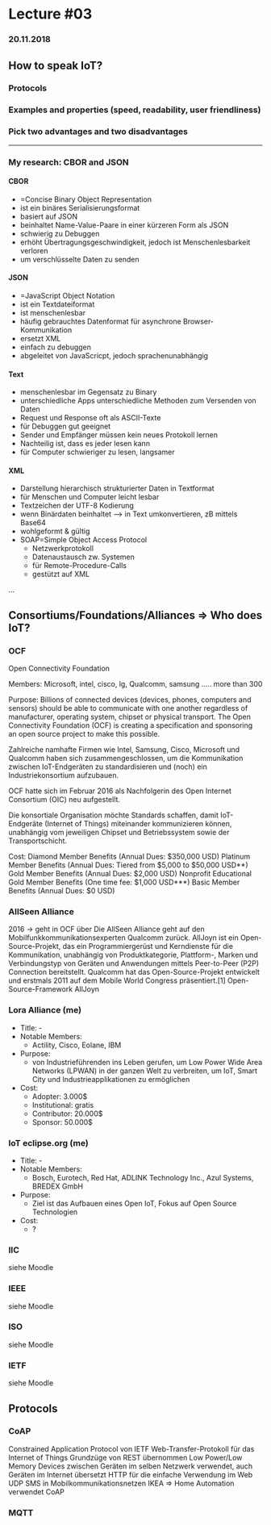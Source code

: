 # Lecture #03
### 20.11.2018

## How to speak IoT?
### Protocols
### Examples and properties (speed, readability, user friendliness)
### Pick two advantages and two disadvantages
---
### My research: CBOR and JSON
#### CBOR
* =Concise Binary Object Representation
* ist ein binäres Serialisierungsformat
* basiert auf JSON
* beinhaltet Name-Value-Paare in einer kürzeren Form als JSON
* schwierig zu Debuggen
* erhöht Übertragungsgeschwindigkeit, jedoch ist Menschenlesbarkeit verloren
* um verschlüsselte Daten zu senden

#### JSON
* =JavaScript Object Notation
* ist ein Textdateiformat
* ist menschenlesbar
* häufig gebrauchtes Datenformat für asynchrone Browser-Kommunikation
* ersetzt XML
* einfach zu debuggen
* abgeleitet von JavaScricpt, jedoch sprachenunabhängig

#### Text
* menschenlesbar im Gegensatz zu Binary
* unterschiedliche Apps unterschiedliche Methoden zum Versenden von Daten
* Request und Response oft als ASCII-Texte
* für Debuggen gut geeignet
* Sender und Empfänger müssen kein neues Protokoll lernen
* Nachteilig ist, dass es jeder lesen kann
* für Computer schwieriger zu lesen, langsamer

#### XML
* Darstellung hierarchisch strukturierter Daten in Textformat
* für Menschen und Computer leicht lesbar
* Textzeichen der UTF-8 Kodierung
* wenn Binärdaten beinhaltet --> in Text umkonvertieren, zB mittels Base64
* wohlgeformt & gültig
* SOAP=Simple Object Access Protocol
  * Netzwerkprotokoll
  * Datenaustausch zw. Systemen
  * für Remote-Procedure-Calls
  * gestützt auf XML

...

## Consortiums/Foundations/Alliances => Who does IoT?
### OCF
Open Connectivity Foundation

Members:
Microsoft, intel, cisco, lg, Qualcomm, samsung ..... more than 300

Purpose: 
Billions of connected devices (devices, phones, computers and sensors) should be 
able to communicate with one another regardless of manufacturer, operating system, chipset or physical transport. 
The Open Connectivity Foundation (OCF) is creating a specification and sponsoring an open source project to make this possible.

Zahlreiche namhafte Firmen wie Intel, Samsung, Cisco, Microsoft und Qualcomm haben sich zusammengeschlossen, um die Kommunikation 
zwischen IoT-Endgeräten zu standardisieren und (noch) ein Industriekonsortium aufzubauen.

OCF hatte sich im Februar 2016 als Nachfolgerin des Open Internet Consortium (OIC) neu aufgestellt. 

Die konsortiale Organisation möchte Standards schaffen, damit IoT-Endgeräte (Internet of Things) miteinander kommunizieren können, 
unabhängig vom jeweiligen Chipset und Betriebssystem sowie der Transportschicht. 

Cost:
Diamond Member Benefits (Annual Dues: $350,000 USD)
Platinum Member Benefits (Annual Dues: Tiered from $5,000 to $50,000 USD**)
Gold Member Benefits (Annual Dues: $2,000 USD)
Nonprofit Educational Gold Member Benefits (One time fee: $1,000 USD***)
Basic Member Benefits (Annual Dues: $0 USD)

### AllSeen Alliance
2016 -> geht in OCF über
Die AllSeen Alliance geht auf den Mobilfunkkommunikationsexperten Qualcomm zurück.
AllJoyn ist ein Open-Source-Projekt, das ein Programmiergerüst und Kerndienste für die Kommunikation, unabhängig 
von Produktkategorie, Plattform-, Marken und Verbindungstyp von Geräten und Anwendungen mittels Peer-to-Peer (P2P) 
Connection bereitstellt. Qualcomm hat das Open-Source-Projekt entwickelt und erstmals 2011 auf dem 
Mobile World Congress präsentiert.[1]
Open-Source-Framework AllJoyn 

### Lora Alliance (me)
* Title: -
* Notable Members:
  * Actility, Cisco, Eolane, IBM
* Purpose:
  * von Industrieführenden ins Leben gerufen, um Low Power Wide Area Networks (LPWAN) in der ganzen Welt zu verbreiten, um IoT, Smart City und Industrieapplikationen zu ermöglichen
* Cost:
  * Adopter: 3.000$
  * Institutional: gratis
  * Contributor: 20.000$
  * Sponsor: 50.000$

### IoT eclipse.org (me)
* Title: -
* Notable Members:
  * Bosch, Eurotech, Red Hat, ADLINK Technology Inc., Azul Systems, BREDEX GmbH
* Purpose:
  * Ziel ist das Aufbauen eines Open IoT, Fokus auf Open Source  Technologien
* Cost:
  * ?

### IIC
siehe Moodle

### IEEE
siehe Moodle

### ISO
siehe Moodle

### IETF
siehe Moodle

## Protocols
### CoAP
Constrained Application Protocol
von IETF
Web-Transfer-Protokoll für das Internet of Things
Grundzüge von REST übernommen
Low Power/Low Memory Devices
zwischen Geräten im selben Netzwerk verwendet, auch Geräten im Internet
übersetzt HTTP für die einfache Verwendung im Web
UDP
SMS in Mobilkommunikationsnetzen
IKEA => Home Automation verwendet CoAP

### MQTT